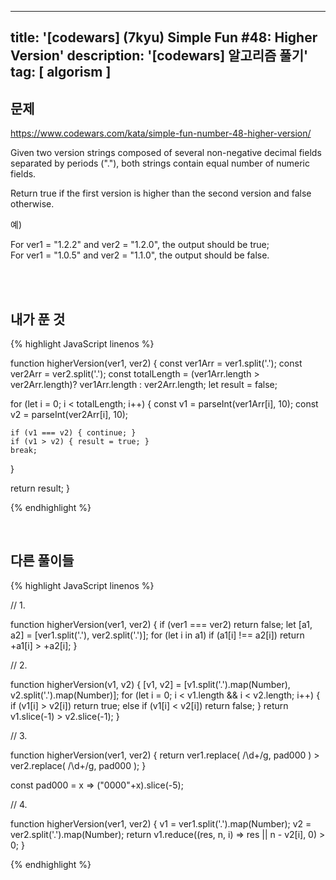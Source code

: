 
---
title: '[codewars] (7kyu) Simple Fun #48: Higher Version'
description: '[codewars] 알고리즘 풀기'
tag: [ algorism ]
---


## 문제

https://www.codewars.com/kata/simple-fun-number-48-higher-version/  

Given two version strings composed of several non-negative decimal fields separated by periods ("."), both strings contain equal number of numeric fields.  
  
Return true if the first version is higher than the second version and false otherwise.  
  
  
예)  

For ver1 = "1.2.2" and ver2 = "1.2.0", the output should be true;  
For ver1 = "1.0.5" and ver2 = "1.1.0", the output should be false.  
  
<br>
<br>

## 내가 푼 것

{% highlight JavaScript linenos %}

function higherVersion(ver1, ver2) {
  const ver1Arr = ver1.split('.');
  const ver2Arr = ver2.split('.');
  const totalLength = (ver1Arr.length > ver2Arr.length)? ver1Arr.length : ver2Arr.length;
  let result = false;

  for (let i = 0; i < totalLength; i++) {
    const v1 = parseInt(ver1Arr[i], 10);
    const v2 = parseInt(ver2Arr[i], 10);
    
    if (v1 === v2) { continue; }
    if (v1 > v2) { result = true; }
    break;
  }

  return result;
}

{% endhighlight %}

<br>

## 다른 풀이들

{% highlight JavaScript linenos %}

// 1.

function higherVersion(ver1, ver2) {
  if (ver1 === ver2) return false;
  let [a1, a2] = [ver1.split('.'), ver2.split('.')];
  for (let i in a1) if (a1[i] !== a2[i]) return +a1[i] > +a2[i];
}

// 2.

function higherVersion(v1, v2) {
  [v1, v2] = [v1.split('.').map(Number), v2.split('.').map(Number)];
  for (let i = 0; i < v1.length && i < v2.length; i++) {
    if (v1[i] > v2[i]) return true;
    else if (v1[i] < v2[i]) return false;
  }
  return v1.slice(-1) > v2.slice(-1);
}

// 3.

function higherVersion(ver1, ver2) {
  return ver1.replace( /\d+/g, pad000 ) > ver2.replace( /\d+/g, pad000 );
}

const pad000 = x => ("0000"+x).slice(-5);

// 4.

function higherVersion(ver1, ver2) {
  v1 = ver1.split('.').map(Number);
  v2 = ver2.split('.').map(Number);
  return v1.reduce((res, n, i) => res || n - v2[i], 0) > 0;
}

{% endhighlight %}
